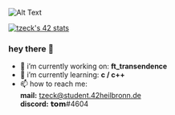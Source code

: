 ![Alt Text](https://i.pinimg.com/originals/d2/d4/04/d2d4040732b28543deaaec67098acdc0.gif)

[![tzeck's 42 stats](https://badge42.vercel.app/api/v2/clh8xs9m0013108lji8vzjwbm/stats?cursusId=21&coalitionId=160)](https://github.com/JaeSeoKim/badge42)

### hey there 👋

- 🔭 i’m currently working on: **ft_transendence**
- 🌱 i’m currently learning: **c / c++**
- 📫 how to reach me: <br>
    **mail:** tzeck@student.42heilbronn.de <br>
    **discord:** 𝘁𝗼𝗺#4604
